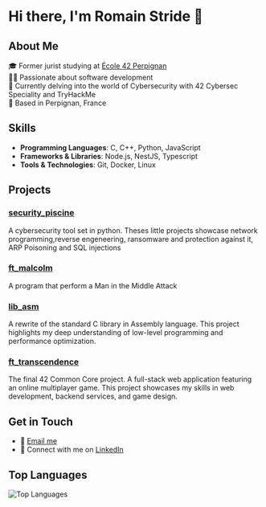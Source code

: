 # Hi there, I'm Romain Stride 👋

## About Me
🎓 Former jurist studying at [École 42 Perpignan](https://www.42.fr/)  
👨‍💻 Passionate about software development  
🌱 Currently delving into the world of Cybersecurity with 42 Cybersec Speciality and TryHackMe  
📍 Based in Perpignan, France

## Skills
- **Programming Languages**: C, C++, Python, JavaScript
- **Frameworks & Libraries**: Node.js, NestJS, Typescript
- **Tools & Technologies**: Git, Docker, Linux

## Projects

### [security_piscine](https://github.com/rstride/security_piscine)
A cybersecurity tool set in python. Theses little projects showcase network programming,reverse engeneering, ransomware and protection against it, ARP Poisoning and SQL injections 

### [ft_malcolm](https://github.com/rstride/ft_malcolm)
A program that perform a Man in the Middle Attack

### [lib_asm](https://github.com/rstride/lib_asm)
A rewrite of the standard C library in Assembly language. This project highlights my deep understanding of low-level programming and performance optimization.

### [ft_transcendence](https://github.com/rstride/ft_transcendence)
The final 42 Common Core project. A full-stack web application featuring an online multiplayer game. This project showcases my skills in web development, backend services, and game design.

## Get in Touch
- 📧 [Email me](mailto:romain.stride@gmail.com)
- 💼 Connect with me on [LinkedIn](https://www.linkedin.com/in/romainstride)

## Top Languages
![Top Languages](https://github-readme-stats.vercel.app/api/top-langs/?username=rstride&layout=compact&theme=radical)
